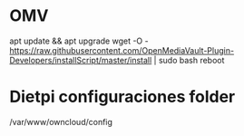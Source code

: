 # OMV
apt update && apt upgrade
wget -O - https://raw.githubusercontent.com/OpenMediaVault-Plugin-Developers/installScript/master/install | sudo bash
reboot


# Dietpi configuraciones folder
/var/www/owncloud/config
